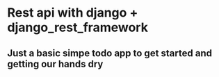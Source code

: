 # Rest api with django + django_rest_framework

## Just a basic simpe todo app to get started and getting our hands dry
